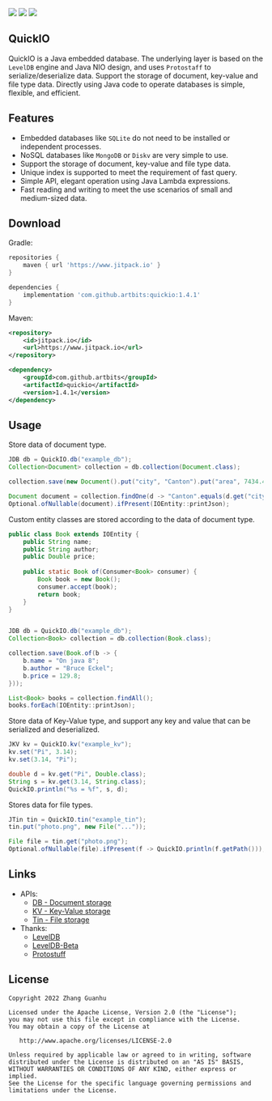 [![](https://www.jitpack.io/v/artbits/quickio.svg)](https://www.jitpack.io/#artbits/quickio)
[![](https://img.shields.io/badge/JDK-8%20%2B-%23DD964D)](https://jdk.java.net/)
[![](https://img.shields.io/badge/license-Apache--2.0-%234377BF)](#license)


## QuickIO
QuickIO is a Java embedded database. The underlying layer is based on the ``LevelDB`` engine and Java NIO design, and uses ``Protostaff`` to serialize/deserialize data. Support the storage of document, key-value and file type data. Directly using Java code to operate databases is simple, flexible, and efficient.


## Features
+ Embedded databases like ``SQLite`` do not need to be installed or independent processes.
+ NoSQL databases like ``MongoDB`` or ``Diskv`` are very simple to use.
+ Support the storage of document, key-value and file type data. 
+ Unique index is supported to meet the requirement of fast query.
+ Simple API, elegant operation using Java Lambda expressions.
+ Fast reading and writing to meet the use scenarios of small and medium-sized data.


## Download
Gradle:
```groovy
repositories {
    maven { url 'https://www.jitpack.io' }
}

dependencies {
    implementation 'com.github.artbits:quickio:1.4.1'
}
```
Maven:
```xml
<repository>
    <id>jitpack.io</id>
    <url>https://www.jitpack.io</url>
</repository>

<dependency>
    <groupId>com.github.artbits</groupId>
    <artifactId>quickio</artifactId>
    <version>1.4.1</version>
</dependency>
```


## Usage
Store data of document type.
```java
JDB db = QuickIO.db("example_db");
Collection<Document> collection = db.collection(Document.class);

collection.save(new Document().put("city", "Canton").put("area", 7434.4));

Document document = collection.findOne(d -> "Canton".equals(d.get("city")));
Optional.ofNullable(document).ifPresent(IOEntity::printJson);
```
Custom entity classes are stored according to the data of document type.
```java
public class Book extends IOEntity {
    public String name;
    public String author;
    public Double price;
    
    public static Book of(Consumer<Book> consumer) {
        Book book = new Book();
        consumer.accept(book);
        return book;
    }
}


JDB db = QuickIO.db("example_db");
Collection<Book> collection = db.collection(Book.class);

collection.save(Book.of(b -> {
    b.name = "On java 8";
    b.author = "Bruce Eckel";
    b.price = 129.8;
}));

List<Book> books = collection.findAll();
books.forEach(IOEntity::printJson);
```
Store data of Key-Value type, and support any key and value that can be serialized and deserialized.
```java
JKV kv = QuickIO.kv("example_kv");
kv.set("Pi", 3.14);
kv.set(3.14, "Pi");

double d = kv.get("Pi", Double.class);
String s = kv.get(3.14, String.class);
QuickIO.println("%s = %f", s, d);
```
Stores data for file types.
```java
JTin tin = QuickIO.tin("example_tin");
tin.put("photo.png", new File("..."));

File file = tin.get("photo.png");
Optional.ofNullable(file).ifPresent(f -> QuickIO.println(f.getPath()));
```


## Links
+ APIs:
    + [DB  - Document storage](/src/test/java/apis/DBExample.java)
    + [KV  - Key-Value storage](/src/test/java/apis/KVExample.java)
    + [Tin - File storage](/src/test/java/apis/TinExample.java)
+ Thanks: 
    + [LevelDB](https://github.com/dain/leveldb)
    + [LevelDB-Beta](https://github.com/artbits/leveldb-beta)
    + [Protostuff](https://github.com/protostuff/protostuff)


## License
```
Copyright 2022 Zhang Guanhu

Licensed under the Apache License, Version 2.0 (the "License");
you may not use this file except in compliance with the License.
You may obtain a copy of the License at

   http://www.apache.org/licenses/LICENSE-2.0

Unless required by applicable law or agreed to in writing, software
distributed under the License is distributed on an "AS IS" BASIS,
WITHOUT WARRANTIES OR CONDITIONS OF ANY KIND, either express or implied.
See the License for the specific language governing permissions and
limitations under the License.
```